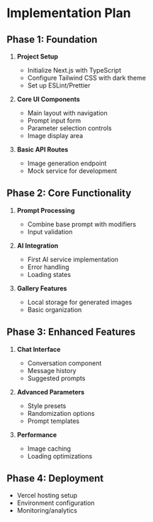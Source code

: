 # Implementation Plan

## Phase 1: Foundation
1. **Project Setup**
   - Initialize Next.js with TypeScript
   - Configure Tailwind CSS with dark theme
   - Set up ESLint/Prettier

2. **Core UI Components**
   - Main layout with navigation
   - Prompt input form
   - Parameter selection controls
   - Image display area

3. **Basic API Routes**
   - Image generation endpoint
   - Mock service for development

## Phase 2: Core Functionality
1. **Prompt Processing**
   - Combine base prompt with modifiers
   - Input validation

2. **AI Integration**
   - First AI service implementation
   - Error handling
   - Loading states

3. **Gallery Features**
   - Local storage for generated images
   - Basic organization

## Phase 3: Enhanced Features
1. **Chat Interface**
   - Conversation component
   - Message history
   - Suggested prompts

2. **Advanced Parameters**
   - Style presets
   - Randomization options
   - Prompt templates

3. **Performance**
   - Image caching
   - Loading optimizations

## Phase 4: Deployment
- Vercel hosting setup
- Environment configuration
- Monitoring/analytics

